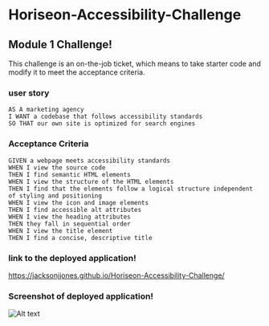 # Horiseon-Accessibility-Challenge

## Module 1 Challenge!

This challenge is an on-the-job ticket, which means to take starter code and modify it to meet the acceptance criteria.

### user story

```
AS A marketing agency
I WANT a codebase that follows accessibility standards
SO THAT our own site is optimized for search engines
```

### Acceptance Criteria

```
GIVEN a webpage meets accessibility standards
WHEN I view the source code
THEN I find semantic HTML elements
WHEN I view the structure of the HTML elements
THEN I find that the elements follow a logical structure independent of styling and positioning
WHEN I view the icon and image elements
THEN I find accessible alt attributes
WHEN I view the heading attributes
THEN they fall in sequential order
WHEN I view the title element
THEN I find a concise, descriptive title
```

### link to the deployed application!

https://jacksonjjones.github.io/Horiseon-Accessibility-Challenge/

### Screenshot of deployed application!

![Alt text](<Screenshot 2023-12-14 at 6.04.18 PM.png>)
